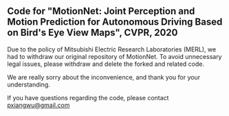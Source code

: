 ## Code for "MotionNet: Joint Perception and Motion Prediction for Autonomous Driving Based on Bird's Eye View Maps", CVPR, 2020

Due to the policy of Mitsubishi Electric Research Laboratories (MERL), we had to withdraw our original repository of MotionNet. To avoid unnecessary legal issues, please withdraw and delete the forked and related code.

We are really sorry about the inconvenience, and thank you for your understanding.

If you have questions regarding the code, please contact pxiangwu@gmail.com
